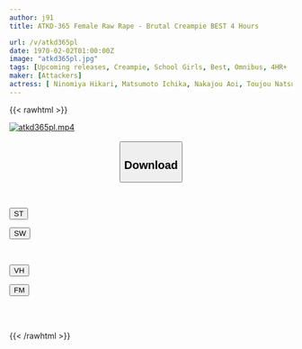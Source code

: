 ```yaml
---
author: j91
title: ATKD-365 Female Raw Rape - Brutal Creampie BEST 4 Hours

url: /v/atkd365pl
date: 1970-02-02T01:00:00Z
image: "atkd365pl.jpg"
tags: [Upcoming releases, Creampie, School Girls, Best, Omnibus, 4HR+	]
maker: [Attackers]
actress: [ Ninomiya Hikari, Matsumoto Ichika, Nakajou Aoi, Toujou Natsu, Kawakita Meisa, Kudou Rara ,Horisawa Mayu ,Kuramoto Sumire ,Hanayagi Anna, Morishita Kotono ]
---
```



{{< rawhtml >}}

<div class="video" data-videoid="pending_link.html">
    <a href="javascript:;">
        <img src="/v/atkd365pl/atkd365pl.jpg" width="WIDTH" height="HEIGHT" alt="atkd365pl.mp4" loading="lazy">
    </a>
</div>

<script type="text/javascript" src="https://j91.asia/asset/on-demand-pend.js"></script>

<br>
  <link rel="stylesheet" href="https://j91.asia/asset/bs5.css">
  
  <center>
  <button class="btn btn-primary" type="button" data-bs-toggle="collapse" data-bs-target=".multi-collapse" aria-expanded="false" aria-controls="multiCollapseExample1 multiCollapseExample2"><h2>Download</h2></button></center>
</p>
<div class="row">
  <div class="col">
    <div class="collapse multi-collapse" id="multiCollapseExample1">
      <div class="card card-body">
	      	      <br>
<div class="buttons">  
<p><a href="https://j91.asia/pending_link.html" target="_blank"><button class="btn-hover color-3"><i class="fa fa-download"></i> ST</button></a></p>
<p><a href="https://j91.asia/pending_link.html" target="_blank"><button class="btn-hover color-2"><i class="fa fa-download"></i> SW</button></a></p></div>
    </div>
  </div>
</div>
  <div class="col">
    <div class="collapse multi-collapse" id="multiCollapseExample2">
      <div class="card card-body">
	      <br>
<div class="buttons">
<p><a href="https://j91.asia/pending_link.html" target="_blank"><button class="btn-hover color-9"><i class="fa fa-download"></i> VH</button></a></p>
<p><a href="https://j91.asia/pending_link.html" target="_blank"><button class="btn-hover color-8"><i class="fa fa-download"></i> FM</button></a></p></div>
<br><br>
      </div>
    </div>
  </div>
</div>

{{< /rawhtml >}}